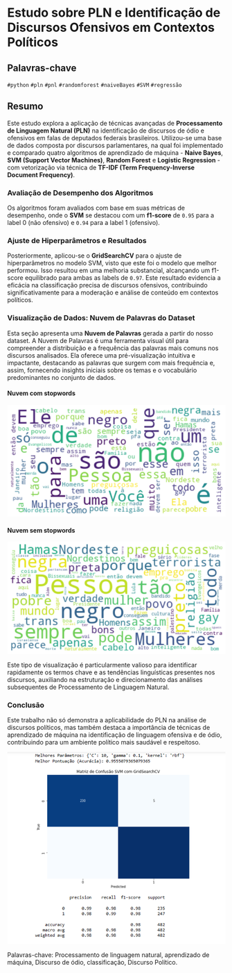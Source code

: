 # Estudo sobre PLN e Identificação de Discursos Ofensivos em Contextos Políticos

## Palavras-chave
`#python` `#pln` `#pnl` `#randomforest` `#naiveBayes` `#SVM` `#regressão`

## Resumo
Este estudo explora a aplicação de técnicas avançadas de **Processamento de Linguagem Natural (PLN)** na identificação de discursos de ódio e ofensivos em falas de deputados federais brasileiros. Utilizou-se uma base de dados composta por discursos parlamentares, na qual foi implementado e comparado quatro algoritmos de aprendizado de máquina - **Naive Bayes**, **SVM (Support Vector Machines)**, **Random Forest** e **Logistic Regression** - com vetorização via técnica de **TF-IDF (Term Frequency-Inverse Document Frequency)**.

### Avaliação de Desempenho dos Algoritmos
Os algoritmos foram avaliados com base em suas métricas de desempenho, onde o **SVM** se destacou com um **f1-score** de `0.95` para a label 0 (não ofensivo) e `0.94` para a label 1 (ofensivo).

### Ajuste de Hiperparâmetros e Resultados
Posteriormente, aplicou-se o **GridSearchCV** para o ajuste de hiperparâmetros no modelo SVM, visto que este foi o modelo que melhor performou. Isso resultou em uma melhoria substancial, alcançando um f1-score equilibrado para ambas as labels de `0.97`. Este resultado evidencia a eficácia na classificação precisa de discursos ofensivos, contribuindo significativamente para a moderação e análise de conteúdo em contextos políticos.

### Visualização de Dados: Nuvem de Palavras do Dataset

Esta seção apresenta uma **Nuvem de Palavras** gerada a partir do nosso dataset. A Nuvem de Palavras é uma ferramenta visual útil para compreender a distribuição e a frequência das palavras mais comuns nos discursos analisados. Ela oferece uma pré-visualização intuitiva e impactante, destacando as palavras que surgem com mais frequência e, assim, fornecendo insights iniciais sobre os temas e o vocabulário predominantes no conjunto de dados.

#### Nuvem com stopwords
![Insira a imagem aqui](https://github.com/alissonf216/deteccao_discurso_odio_deputados/blob/main/img/nuvem_hate_com_stopw.png)

#### Nuvem sem stopwords
![Insira a imagem aqui](https://github.com/alissonf216/deteccao_discurso_odio_deputados/blob/main/img/nuvem_hate.png)

Este tipo de visualização é particularmente valioso para identificar rapidamente os termos chave e as tendências linguísticas presentes nos discursos, auxiliando na estruturação e direcionamento das análises subsequentes de Processamento de Linguagem Natural.




### Conclusão
Este trabalho não só demonstra a aplicabilidade do PLN na análise de discursos políticos, mas também destaca a importância de técnicas de aprendizado de máquina na identificação de linguagem ofensiva e de ódio, contribuindo para um ambiente político mais saudável e respeitoso.

![Insira a imagem aqui](https://github.com/alissonf216/deteccao_discurso_odio_deputados/blob/main/img/matriz_svm_otimizada.png)

Palavras-chave: Processamento de linguagem natural, aprendizado de máquina, Discurso de ódio, classificação, Discurso Político.
